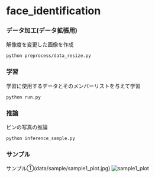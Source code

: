 # face_identification
### データ加工(データ拡張用)
解像度を変更した画像を作成
```
python preprocess/data_resize.py
```
### 学習
学習に使用するデータとそのメンバーリストを与えて学習
```
python run.py
```
### 推論
ピンの写真の推論
```
python inference_sample.py
```
### サンプル
サンプル①(data/sample/sample1_plot.jpg)
![sample1_plot](https://github.com/user-attachments/assets/6a2e37c6-e4fb-43e4-9989-86794be744ec)